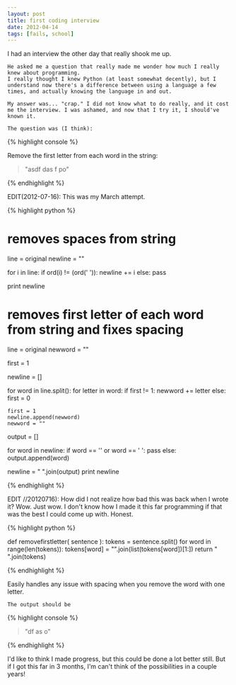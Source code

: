 ```yaml
---
layout: post
title: first coding interview
date: 2012-04-14
tags: [fails, school]
---
```


<p>
	I had an interview the other day that really shook me up.

	He asked me a question that really made me wonder how much I really knew about programming. 
	I really thought I knew Python (at least somewhat decently), but I understand now there's a difference between using a language a few times, and actually knowing the language in and out.

	My answer was... "crap." I did not know what to do really, and it cost me the interview. I was ashamed, and now that I try it, I should've known it. 

	The question was (I think): 
</p>


{% highlight console %}

Remove the first letter from each word in the string: 
> "asdf das f po"

{% endhighlight %}

<p>
	EDIT(2012-07-16): This was my March attempt.
</p>


{% highlight python %}

# removes spaces from string

line = original
newline = ""

for i in line:
	if ord(i) != (ord(' ')):
		newline += i
	else:
		pass
		
print newline

# removes first letter of each word from string and fixes spacing

line = original
newword = ""

first = 1

newline = []

for word in line.split():
	for letter in word:
		if first != 1:
			newword += letter
		else:
			first = 0
			
	first = 1
	newline.append(newword)
	newword = ""

output = []

for word in newline:
	if word == '' or word == ' ':
		pass
	else:
		output.append(word)

newline = " ".join(output)
print newline

{% endhighlight %}

<p>
	EDIT //20120716): How did I not realize how bad this was back when I wrote it? 
	Wow. Just wow. I don't know how I made it this far programming if that was the best I could 
	come up with. Honest.
</p>

{% highlight python %}

def removefirstletter( sentence ):
	tokens = sentence.split()
	for word in range(len(tokens)):
		tokens[word] = "".join(list(tokens[word])[1:])
	return " ".join(tokens)

{% endhighlight %}

<p>
	Easily handles any issue with spacing when you remove the word with one letter.

	The output should be 
</p>

{% highlight console %}

> "df as o"

{% endhighlight %}

<p>
	I'd like to think I made progress, but this could be done a lot better still. 
	But if I got this far in 3 months, I'm can't think of the possibilities in a couple years!
</p>